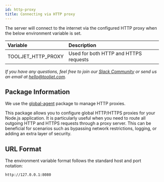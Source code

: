 ```yaml
---
id: http-proxy
title: Connecting via HTTP proxy
---
```


The server will connect to the internet via the configured HTTP proxy when the below environment variable is set.

| Variable           | Description                           |
| :----------------- | :------------------------------------ |
| TOOLJET_HTTP_PROXY | Used for both HTTP and HTTPS requests |

_If you have any questions, feel free to join our [Slack Community](https://join.slack.com/t/tooljet/shared_invite/zt-2rk4w42t0-ZV_KJcWU9VL1BBEjnSHLCA) or send us an email at hello@tooljet.com._

<div style={{paddingTop:'24px', paddingBottom:'24px'}}>

## Package Information

We use the [global-agent](https://www.npmjs.com/package/global-agent) package to manage HTTP proxies.

This package allows you to configure global HTTP/HTTPS proxies for your Node.js application. It is particularly useful when you need to route all outgoing HTTP and HTTPS requests through a proxy server. This can be beneficial for scenarios such as bypassing network restrictions, logging, or adding an extra layer of security.

</div>

<div style={{paddingTop:'24px', paddingBottom:'24px'}}>

## URL Format

The environment variable format follows the standard host and port notation:

```
http://127.0.0.1:8080
```

</div>
